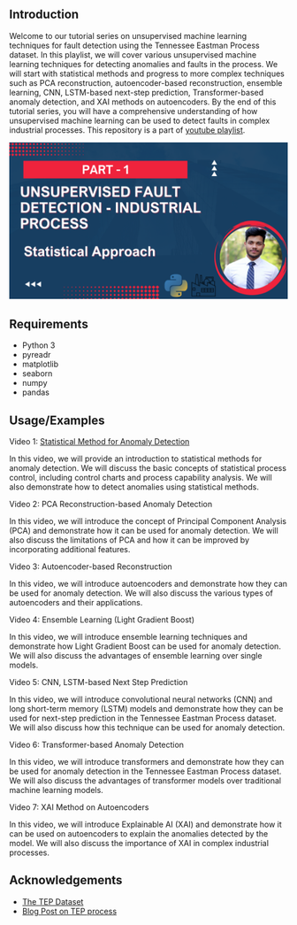 ## Introduction
Welcome to our tutorial series on unsupervised machine learning techniques for fault detection using the Tennessee Eastman Process dataset. In this playlist, we will cover various unsupervised machine learning techniques for detecting anomalies and faults in the process. We will start with statistical methods and progress to more complex techniques such as PCA reconstruction, autoencoder-based reconstruction, ensemble learning, CNN, LSTM-based next-step prediction, Transformer-based anomaly detection, and XAI methods on autoencoders. By the end of this tutorial series, you will have a comprehensive understanding of how unsupervised machine learning can be used to detect faults in complex industrial processes. This repository is a part of [youtube playlist](https://youtu.be/iCTU-IZ6rPQ).

![alt text](/images/Youtube_thumbnail.png)

## Requirements

- Python 3
- pyreadr
- matplotlib
- seaborn
- numpy
- pandas


## Usage/Examples

Video 1: [Statistical Method for Anomaly Detection](https://www.youtube.com/watch?v=iCTU-IZ6rPQ&list=PLoSULBSCtoffIldbr898SDp5gIqo8XL-t&index=2&t=73s) 

In this video, we will provide an introduction to statistical methods for anomaly detection. We will discuss the basic concepts of statistical process control, including control charts and process capability analysis. We will also demonstrate how to detect anomalies using statistical methods.

Video 2: PCA Reconstruction-based Anomaly Detection

In this video, we will introduce the concept of Principal Component Analysis (PCA) and demonstrate how it can be used for anomaly detection. We will also discuss the limitations of PCA and how it can be improved by incorporating additional features.

Video 3: Autoencoder-based Reconstruction

In this video, we will introduce autoencoders and demonstrate how they can be used for anomaly detection. We will also discuss the various types of autoencoders and their applications.

Video 4: Ensemble Learning (Light Gradient Boost)

In this video, we will introduce ensemble learning techniques and demonstrate how Light Gradient Boost can be used for anomaly detection. We will also discuss the advantages of ensemble learning over single models.

Video 5: CNN, LSTM-based Next Step Prediction

In this video, we will introduce convolutional neural networks (CNN) and long short-term memory (LSTM) models and demonstrate how they can be used for next-step prediction in the Tennessee Eastman Process dataset. We will also discuss how this technique can be used for anomaly detection.

Video 6: Transformer-based Anomaly Detection

In this video, we will introduce transformers and demonstrate how they can be used for anomaly detection in the Tennessee Eastman Process dataset. We will also discuss the advantages of transformer models over traditional machine learning models.

Video 7: XAI Method on Autoencoders

In this video, we will introduce Explainable AI (XAI) and demonstrate how it can be used on autoencoders to explain the anomalies detected by the model. We will also discuss the importance of XAI in complex industrial processes.


## Acknowledgements

 - [The TEP Dataset](https://www.kaggle.com/datasets/averkij/tennessee-eastman-process-simulation-dataset)
 - [Blog Post on TEP process](https://keepfloyding.github.io/posts/data-explor-TEP-3/)


